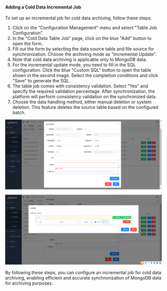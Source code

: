 #### Adding a Cold Data Incremental Job

To set up an incremental job for cold data archiving, follow these steps:

1. Click on the "Configuration Management" menu and select "Table Job Configuration".
2. In the "Cold Data Table Job" page, click on the blue "Add" button to open the form.
3. Fill out the form by selecting the data source table and file source for synchronization. Choose the archiving mode as "Incremental Update".
4. Note that cold data archiving is applicable only to MongoDB data.
5. For the incremental update mode, you need to fill in the SQL configuration. Click the blue "Custom SQL" button to open the table shown in the second image. Select the completion conditions and click "Save" to generate the SQL.
6. The table job comes with consistency validation. Select "Yes" and specify the required validation percentage. After synchronization, the platform will perform consistency validation on the synchronized data.
7. Choose the data handling method, either manual deletion or system deletion. This feature deletes the source table based on the configured batch.

![Cold Data Incremental Job](../../../images/whalealDataImages/image-20230621140520679.png)

![Custom SQL Configuration](../../../images/whalealDataImages/image-20230621140550910.png)

By following these steps, you can configure an incremental job for cold data archiving, enabling efficient and accurate synchronization of MongoDB data for archiving purposes.